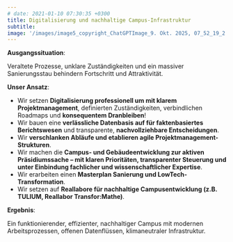 ```yaml
---
# date: 2021-01-10 07:30:35 +0300
title: Digitalisierung und nachhaltige Campus-Infrastruktur
subtitle: 
image: '/images/image5_copyright_ChatGPTImage_9. Okt. 2025, 07_52_19_2.jpg'
---
```


<strong>Ausgangssituation</strong>: 

Veraltete Prozesse, unklare Zuständigkeiten und ein massiver Sanierungsstau behindern Fortschritt und Attraktivität.

<strong>Unser Ansatz</strong>: 
- Wir setzen <strong>Digitalisierung professionell um mit klarem Projektmanagement</strong>, definierten Zuständigkeiten, verbindlichen Roadmaps und <strong>konsequentem Dranbleiben</strong>!
- Wir bauen eine <strong>verlässliche Datenbasis auf für faktenbasiertes Berichtswesen</strong> und transparente, <strong>nachvollziehbare Entscheidungen</strong>.
- Wir <strong>verschlanken Abläufe und etablieren agile Projektmanagement-Strukturen</strong>.
- Wir machen die <strong>Campus- und Gebäudeentwicklung zur aktiven Präsidiumssache – mit klaren Prioritäten, transparenter Steuerung und unter Einbindung fachlicher und wissenschaftlicher Expertise</strong>.
- Wir erarbeiten einen <strong>Masterplan Sanierung und LowTech-Transformation</strong>. 
- Wir setzen auf <strong>Reallabore für nachhaltige Campusentwicklung (z.B. TULIUM, Reallabor Transfor:Mathe)</strong>.


<strong>Ergebnis</strong>: 

Ein funktionierender, effizienter, nachhaltiger Campus mit modernen Arbeitsprozessen, offenen Datenflüssen, klimaneutraler Infrastruktur.